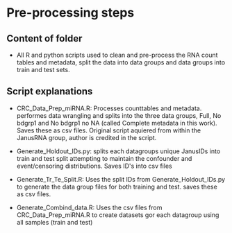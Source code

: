 # Pre-processing steps

## Content of folder
- All R and python scripts used to clean and pre-process the RNA count tables and
  metadata, split the data into data groups and data groups into train and test
  sets.
  
## Script explanations
- CRC_Data_Prep_miRNA.R: Processes counttables and metadata. performes data
  wrangling and splits into the three data groups, Full, No bdgrp1 and 
  No bdgrp1 no NA (called Complete metadata in this work). Saves these as csv 
  files. Original script aquiered from within the JanusRNA group, author is 
  credited in the script.

- Generate_Holdout_IDs.py: splits each datagroups unique JanusIDs into train 
  and test split attempting to maintain the confounder and event/censoring 
  distributions. Saves ID's into csv files 

- Generate_Tr_Te_Split.R: Uses the split IDs from Generate_Holdout_IDs.py
  to generate the data group files for both training and test. saves these as
  csv files.

- Generate_Combind_data.R: Uses the csv files from CRC_Data_Prep_miRNA.R
  to create datasets gor each datagroup using all samples (train and test)
